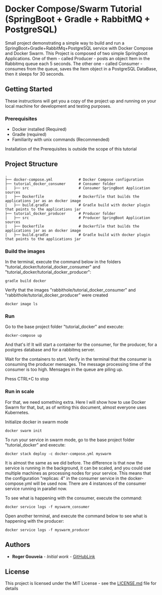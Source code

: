# Docker Compose/Swarm Tutorial (SpringBoot + Gradle + RabbitMQ + PostgreSQL)

Small project demonstrating a simple way to build and run a SpringBoot+Gradle+RabbitMq+PostgreSQL service with Docker Compose and Docker Swarm. This Project is composed of two simple Springboot Applications. One of them - called Producer - posts an object Item in the Rabbitmq queue each 5 seconds. The other one - called Consumer - consumes from the queue, saves the Item object in a PostgreSQL DataBase, then it sleeps for 30 seconds.

## Getting Started

These instructions will get you a copy of the project up and running on your local machine for development and testing purposes.

### Prerequisites

* Docker installed (Required)
* Gradle (required)
* Familiarity with unix commands (Recommended)

Installation of the Prerequisites is outside the scope of this tutorial

## Project Structure
```
.
├── docker-compose.yml            # Docker Compose configuration
├── tutorial_docker_consumer      # Consumer folder
|   ├── src                       # Consumer SpringBoot Application sources
|   ├── Dockerfile                # Dockerfile that builds the applications jar as an docker image
|   ├── build.gradle              # Gradle build with docker plugin that points to the applications jar
├── tutorial_docker_producer      # Producer folder
|   ├── src                       # Producer SpringBoot Application sources
|   ├── Dockerfile                # Dockerfile that builds the applications jar as an docker image
|   ├── build.gradle              # Gradle build with docker plugin that points to the applications jar
```


### Build the images

In the terminal, execute the command below in the folders "tutorial_docker/tutorial_docker_consumer" and "tutorial_docker/tutorial_docker_producer":
```
gradle build docker
```

Verify that the images "rabbithole/tutorial_docker_consumer" and "rabbithole/tutorial_docker_producer" were created
```
docker image ls
```

### Run

Go to the base project folder "tutorial_docker" and execute:
```
docker-compose up
```
And that's it! It will start a container for the consumer, for the producer, for a postgres database and for a rabbitmq server.

Wait for the containers to start.  Verify in the terminal that the consumer is consuming the producer mensages. The message processing time of the consumer is too high. Mensages in the queue are piling up.

Press CTRL+C to stop


### Run in scale

For that, we need something extra. Here I will show how to use Docker Swarm for that, but, as of writing this document, almost everyone uses Kubernetes.


Initialize docker in swarm mode
```
docker swarm init
```

To run your service in swarm mode, go to the base project folder "tutorial_docker" and execute:
```
docker stack deploy -c docker-compose.yml myswarm
```

It is almost the same as we did before. The difference is that now the service is running in the background, it can be scaled, and you could use multiple machines as processing nodes for your service. This means that the configuration "replicas: 4" in the consumer service in the docker-compose.yml will be used now. There are 4 instances of the consumer service running in parallel now.

To see what is happening with the consumer, execute the command:
```
docker service logs -f myswarm_consumer
```

Open another terminal, and execute the command below to see what is happening with the producer:
```
docker service logs -f myswarm_producer
```



## Authors

* **Roger Gouveia** - *Initial work* - [GitHubLink](https://github.com/rogergouveia)

## License

This project is licensed under the MIT License - see the [LICENSE.md](LICENSE.md) file for details

